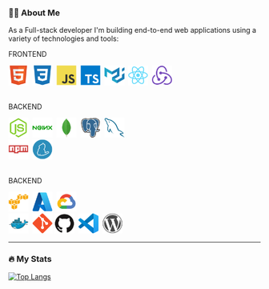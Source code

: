 
### :man_technologist: About Me
As a Full-stack developer I'm building end-to-end web applications using a variety of technologies and tools:

<div>
  <p>FRONTEND</p>
  <img src="https://github.com/devicons/devicon/blob/master/icons/html5/html5-original.svg" title="HTML5" alt="HTML5" width="40" height="40"/>&nbsp;
   <img src="https://github.com/devicons/devicon/blob/master/icons/css3/css3-plain.svg"  title="CSS3" alt="CSS" width="40" height="40"/>&nbsp;
   <img src="https://github.com/devicons/devicon/blob/master/icons/javascript/javascript-original.svg" title="JavaScript" alt="JavaScript" width="40" height="40"/>&nbsp;
   <img src="https://github.com/devicons/devicon/blob/master/icons/typescript/typescript-original.svg" title="TypeScript" alt="TypeScript " width="40" height="40"/>&nbsp;
  <img src="https://github.com/devicons/devicon/blob/master/icons/materialui/materialui-original.svg" title="Material UI" alt="Material UI" width="40" height="40"/>&nbsp;
   <img src="https://github.com/devicons/devicon/blob/master/icons/react/react-original.svg" title="React" alt="React" width="40" height="40"/>&nbsp;
  <img src="https://github.com/devicons/devicon/blob/master/icons/redux/redux-original.svg" title="Redux" alt="Redux " width="40" height="40"/>&nbsp;
    </div>
  <div>
  <br/>
  <p>BACKEND</p>
    <img src="https://github.com/devicons/devicon/blob/master/icons/nodejs/nodejs-original.svg" title="Node.js"  alt="Node.js" width="40" height="40"/>&nbsp;
    <img src="https://github.com/devicons/devicon/blob/master/icons/nginx/nginx-original.svg" title="Nginx"  alt="Nginx" width="40" height="40"/>&nbsp;
    <img src="https://github.com/devicons/devicon/blob/master/icons/mongodb/mongodb-original.svg" title="MongoDB" alt="MongoDB" width="40" height="40"/>&nbsp;
   <img src="https://github.com/devicons/devicon/blob/master/icons/postgresql/postgresql-original.svg" title="PostgreSQL"  alt="PostgreSQL" width="40" height="40"/>&nbsp;
  <img src="https://github.com/devicons/devicon/blob/master/icons/mysql/mysql-original.svg" title="MySQL"  alt="MySQL" width="40" height="40"/>&nbsp;
      </div>
  <div>
   <img src="https://github.com/devicons/devicon/blob/master/icons/npm/npm-original-wordmark.svg" title="npm"  alt="npm" width="40" height="40"/>&nbsp;
   <img src="https://github.com/devicons/devicon/blob/master/icons/yarn/yarn-original.svg" title="yarn" alt="yarn " width="40" height="40"/>&nbsp;
      </div>
  <div>
  <br/>
  <p>BACKEND</p>
  <img src="https://github.com/devicons/devicon/blob/master/icons/amazonwebservices/amazonwebservices-original.svg" title="AWS" alt="AWS" width="40" height="40"/>&nbsp;
  <img src="https://github.com/devicons/devicon/blob/master/icons/azure/azure-original.svg" title="Azure" alt="Azure" width="40" height="40"/>&nbsp;
   <img src="https://github.com/devicons/devicon/blob/master/icons/googlecloud/googlecloud-original.svg" title="Google Cloud" alt="Google Cloud" width="40" height="40"/>&nbsp;
  </div>
  <img src="https://github.com/devicons/devicon/blob/master/icons/docker/docker-original.svg" title="Docker" alt="Docker" width="40" height="40"/>&nbsp;
  <img src="https://github.com/devicons/devicon/blob/master/icons/git/git-original.svg" title="Git" **alt="Git" width="40" height="40"/>
  <img src="https://github.com/devicons/devicon/blob/master/icons/github/github-original.svg" title="GitHub" alt="GitHub" width="40" height="40"/>&nbsp;
  <img src="https://github.com/devicons/devicon/blob/master/icons/vscode/vscode-original.svg" title="VSCode" alt="VSCode " width="40" height="40"/>&nbsp;
  <img src="https://github.com/devicons/devicon/blob/master/icons/wordpress/wordpress-plain.svg" title="WordPress" alt="WordPress " width="40" height="40"/>&nbsp;
</div>

---

### :fire: My Stats

[![Top Langs](https://github-readme-stats.vercel.app/api/top-langs/?username=hellodrvgos&layout=compact&theme=vision-friendly-dark)](https://github.com/anuraghazra/github-readme-stats)

<!--
**hellodrvgos/hellodrvgos** is a ✨ _special_ ✨ repository because its `README.md` (this file) appears on your GitHub profile.

Here are some ideas to get you started:

- 🔭 I’m currently working on ...
- 🌱 I’m currently learning ...
- 👯 I’m looking to collaborate on ...
- 🤔 I’m looking for help with ...
- 💬 Ask me about ...
- 📫 How to reach me: ...
- 😄 Pronouns: ...
- ⚡ Fun fact: ...
-->
